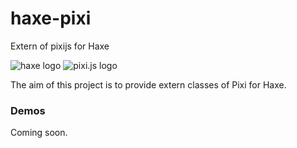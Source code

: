 haxe-pixi
=========

Extern of pixijs for Haxe

![haxe logo](http://haxe.org/img/haxe-logo.png) ![pixi.js logo](http://www.goodboydigital.com/pixijs/logo_small.png)

The aim of this project is to provide extern classes of Pixi for Haxe.

### Demos ###

Coming soon.
